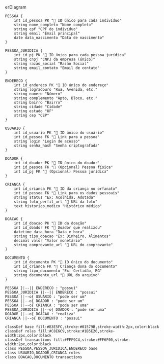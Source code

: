 erDiagram

    PESSOA {
        int id_pessoa PK "🔑 ID único para cada indivíduo"
        string nome_completo "Nome completo"
        string cpf "CPF do indivíduo"
        string email "Email principal"
        date data_nascimento "Data de nascimento"
    }

    PESSOA_JURIDICA {
        int id_pj PK "🔑 ID único para cada pessoa jurídica"
        string cnpj "CNPJ da empresa (único)"
        string razao_social "Razão Social"
        string email_contato "Email de contato"
    }

    ENDERECO {
        int id_endereco PK "🔑 ID único do endereço"
        string logradouro "Rua, Avenida, etc."
        string numero "Número"
        string complemento "Apto, Bloco, etc."
        string bairro "Bairro"
        string cidade "Cidade"
        string estado "UF"
        string cep "CEP"
    }

    USUARIO {
        int id_usuario PK "🔑 ID único do usuário"
        int id_pessoa FK "🔗 Link para a pessoa"
        string login "Login de acesso"
        string senha_hash "Senha criptografada"
    }

    DOADOR {
        int id_doador PK "🔑 ID único do doador"
        int id_pessoa FK "🔗 (Opcional) Pessoa física"
        int id_pj FK "🔗 (Opcional) Pessoa jurídica"
    }

    CRIANCA {
        int id_crianca PK "🔑 ID da criança no orfanato"
        int id_pessoa FK "🔗 Link para os dados pessoais"
        string status "Ex: Acolhida, Adotada"
        string foto_perfil_url "🔗 URL da foto"
        text historico_medico "Histórico médico"
    }

    DOACAO {
        int id_doacao PK "🔑 ID da doação"
        int id_doador FK "🔗 Doador que realizou"
        datetime data_hora "Data e hora"
        string tipo_doacao "Ex: Dinheiro, Alimentos"
        decimal valor "Valor monetário"
        string comprovante_url "🔗 URL do comprovante"
    }

    DOCUMENTO {
        int id_documento PK "🔑 ID único do documento"
        int id_crianca FK "🔗 Criança dona do documento"
        string tipo_documento "Ex: Certidão, RG"
        string documento_url "🔗 URL do arquivo"
    }

    PESSOA }|--|| ENDERECO : "possui"
    PESSOA_JURIDICA }|--|| ENDERECO : "possui"
    PESSOA ||--o{ USUARIO : "pode ser um"
    PESSOA ||--o{ DOADOR : "pode ser um"
    PESSOA ||--o{ CRIANCA : "pode ser uma"
    PESSOA_JURIDICA ||--o{ DOADOR : "pode ser uma"
    DOADOR ||--o{ DOACAO : "realiza"
    CRIANCA ||--o{ DOCUMENTO : "possui"

    classDef base fill:#B3E5FC,stroke:#01579B,stroke-width:2px,color:black
    classDef roles fill:#C8E6C9,stroke:#1B5E20,stroke-width:2px,color:black
    classDef transactions fill:#FFF9C4,stroke:#FF6F00,stroke-width:2px,color:black
    class PESSOA,PESSOA_JURIDICA,ENDERECO base
    class USUARIO,DOADOR,CRIANCA roles
    class DOACAO,DOCUMENTO transactions